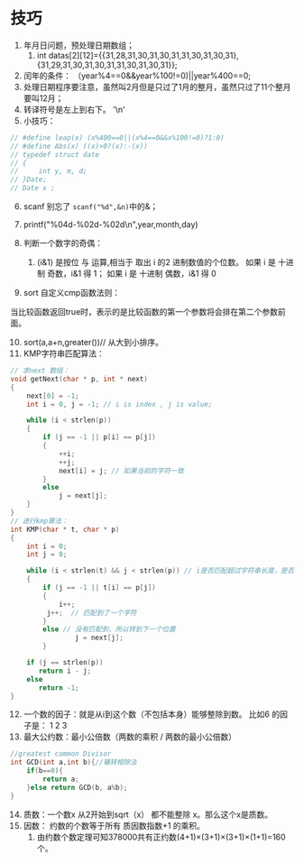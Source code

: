 # 技巧

1. 年月日问题，预处理日期数组；
   1. int datas[2][12]={{31,28,31,30,31,30,31,31,30,31,30,31},
                  {31,29,31,30,31,30,31,31,30,31,30,31}};
2. 闰年的条件： （year%4==0&&year%100!=0)||year%400==0;
3. 处理日期程序要注意，虽然叫2月但是只过了1月的整月，虽然只过了11个整月要叫12月；
4. 转译符号是左上到右下。 '\n'
5. 小技巧：
```c++
// #define leap(x) (x%400==0||(x%4==0&&x%100!=0)?1:0)
// #define Abs(x) ((x)>0?(x):-(x))
// typedef struct date
// {
//     int y, m, d;
// }Date;
// Date x ;
```

6. scanf 别忘了 `scanf("%d",&n)`中的&；
7. printf("%04d-%02d-%02d\n",year,month,day)
8. 判断一个数字的奇偶：
   1. (i&1) 是按位 与 运算,相当于 取出 i 的2 进制数值的个位数。 如果 i 是 十进制 奇数，i&1 得 1； 如果 i 是 十进制 偶数，i&1 得 0

9. sort 自定义cmp函数法则：

当比较函数返回true时，表示的是比较函数的第一个参数将会排在第二个参数前面。

10. sort(a,a+n,greater<int>())// 从大到小排序。
11. KMP字符串匹配算法：
```c++
// 求next 数组：
void getNext(char * p, int * next)
{
	next[0] = -1;
	int i = 0, j = -1; // i is index , j is value;

	while (i < strlen(p))
	{
		if (j == -1 || p[i] == p[j])
		{
			++i;
			++j;
			next[i] = j; // 如果当前的字符一致
		}	
		else
			j = next[j]; 
	}
}
// 进行kmp算法：
int KMP(char * t, char * p) 
{
	int i = 0; 
	int j = 0;

	while (i < strlen(t) && j < strlen(p)) // i是否匹配超过字符串长度，是否匹配到目前的pattern
	{
		if (j == -1 || t[i] == p[j]) 
		{
			i++;
         j++;  // 匹配到了一个字符
		}
	 	else // 没有匹配到，所以转到下一个位置
           		j = next[j];
    	}

    if (j == strlen(p))
       return i - j;
    else 
       return -1;
}
```
12. 一个数的因子：就是从i到这个数（不包括本身）能够整除到数。 比如6 的因子是： 1 2 3
13. 最大公约数：最小公倍数（两数的乘积 / 两数的最小公倍数）

```c++
//greatest common Divisor
int GCD(int a,int b){//辗转相除法
    if(b==0){
        return a;
    }else return GCD(b, a%b);
}
```
14. 质数：一个数x 从2开始到sqrt（x） 都不能整除 x。那么这个x是质数。
15. 因数： 约数的个数等于所有 质因数指数+1 的乘积。
    1.  由约数个数定理可知378000共有正约数(4+1)×(3+1)×(3+1)×(1+1)=160个。
